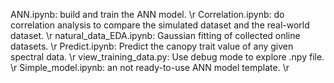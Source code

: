 ANN.ipynb: build and train the ANN model. \r
Correlation.ipynb: do correlation analysis to compare the simulated dataset and the real-world dataset. \r
natural_data_EDA.ipynb: Gaussian fitting of collected online datasets. \r
Predict.ipynb: Predict the canopy trait value of any given spectral data. \r
view_training_data.py: Use debug mode to explore .npy file. \r
Simple_model.ipynb: an not ready-to-use ANN model template. \r

